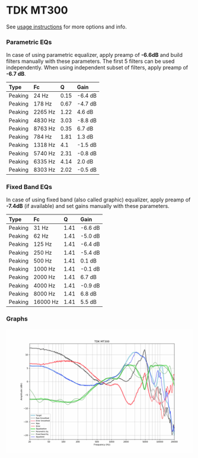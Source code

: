 # TDK MT300
See [usage instructions](https://github.com/jaakkopasanen/AutoEq#usage) for more options and info.

### Parametric EQs
In case of using parametric equalizer, apply preamp of **-6.6dB** and build filters manually
with these parameters. The first 5 filters can be used independently.
When using independent subset of filters, apply preamp of **-6.7 dB**.

| Type    | Fc      |    Q | Gain    |
|:--------|:--------|:-----|:--------|
| Peaking | 24 Hz   | 0.15 | -6.4 dB |
| Peaking | 178 Hz  | 0.67 | -4.7 dB |
| Peaking | 2265 Hz | 1.22 | 4.6 dB  |
| Peaking | 4830 Hz | 3.03 | -8.8 dB |
| Peaking | 8763 Hz | 0.35 | 6.7 dB  |
| Peaking | 784 Hz  | 1.81 | 1.3 dB  |
| Peaking | 1318 Hz | 4.1  | -1.5 dB |
| Peaking | 5740 Hz | 2.31 | -0.8 dB |
| Peaking | 6335 Hz | 4.14 | 2.0 dB  |
| Peaking | 8303 Hz | 2.02 | -0.5 dB |

### Fixed Band EQs
In case of using fixed band (also called graphic) equalizer, apply preamp of **-7.4dB**
(if available) and set gains manually with these parameters.

| Type    | Fc       |    Q | Gain    |
|:--------|:---------|:-----|:--------|
| Peaking | 31 Hz    | 1.41 | -6.6 dB |
| Peaking | 62 Hz    | 1.41 | -5.0 dB |
| Peaking | 125 Hz   | 1.41 | -6.4 dB |
| Peaking | 250 Hz   | 1.41 | -5.4 dB |
| Peaking | 500 Hz   | 1.41 | 0.1 dB  |
| Peaking | 1000 Hz  | 1.41 | -0.1 dB |
| Peaking | 2000 Hz  | 1.41 | 6.7 dB  |
| Peaking | 4000 Hz  | 1.41 | -0.9 dB |
| Peaking | 8000 Hz  | 1.41 | 6.8 dB  |
| Peaking | 16000 Hz | 1.41 | 5.5 dB  |

### Graphs
![](./TDK%20MT300.png)